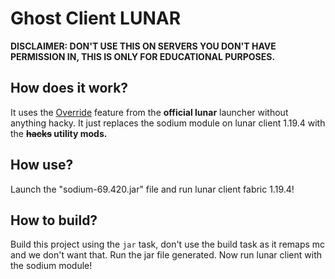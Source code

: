 # Ghost Client LUNAR
**DISCLAIMER: DON'T USE THIS ON SERVERS YOU DON'T HAVE PERMISSION IN, THIS IS ONLY FOR EDUCATIONAL PURPOSES.**

## How does it work?

It uses the [Override](https://support.lunarclient.com/support/solutions/articles/60000752051-third-party-mods) feature from the **official lunar** launcher without anything hacky.
It just replaces the sodium module on lunar client 1.19.4 with the **~~hacks~~ utility mods.**

## How use?

Launch the "sodium-69.420.jar" file and run lunar client fabric 1.19.4!

## How to build?

Build this project using the `jar` task, don't use the build task as it remaps mc and we don't want that.
Run the jar file generated.
Now run lunar client with the sodium module!
